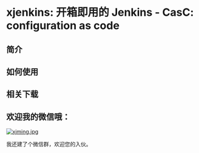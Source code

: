 # xjenkins: 开箱即用的 Jenkins - CasC: configuration as code

## 简介



## 如何使用

## 相关下载



## 欢迎我的微信哦：

[![xjming.jpg](https://i.postimg.cc/vZZkmHLN/xjming.jpg)](https://postimg.cc/Vd2DGwhq)

我还建了个微信群，欢迎您的入伙。
